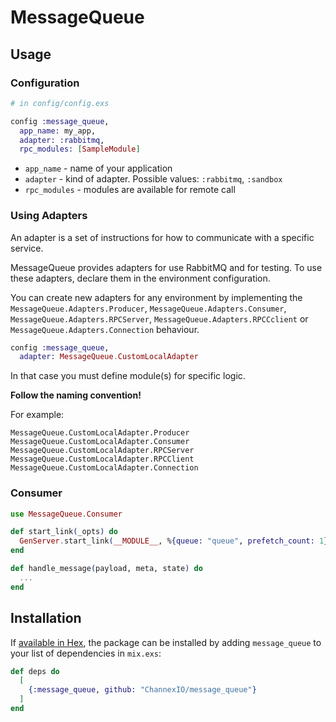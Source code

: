 # MessageQueue

## Usage

### Configuration

```elixir
# in config/config.exs

config :message_queue,
  app_name: my_app,
  adapter: :rabbitmq,
  rpc_modules: [SampleModule]
```

* `app_name` - name of your application
* `adapter` - kind of adapter. Possible values: `:rabbitmq`, `:sandbox`
* `rpc_modules` - modules are available for remote call

### Using Adapters

An adapter is a set of instructions for how to communicate with a specific service.

MessageQueue provides adapters for use RabbitMQ and for testing. To use these adapters, declare them in the environment configuration.

You can create new adapters for any environment by implementing the `MessageQueue.Adapters.Producer`, `MessageQueue.Adapters.Consumer`, `MessageQueue.Adapters.RPCServer`, `MessageQueue.Adapters.RPCCclient` or `MessageQueue.Adapters.Connection` behaviour.

```elixir
config :message_queue,
  adapter: MessageQueue.CustomLocalAdapter
```

In that case you must define module(s) for specific logic. 

**Follow the naming convention!**

For example:

```
MessageQueue.CustomLocalAdapter.Producer
MessageQueue.CustomLocalAdapter.Consumer
MessageQueue.CustomLocalAdapter.RPCServer
MessageQueue.CustomLocalAdapter.RPCClient
MessageQueue.CustomLocalAdapter.Connection
```

### Consumer

```elixir
use MessageQueue.Consumer

def start_link(_opts) do
  GenServer.start_link(__MODULE__, %{queue: "queue", prefetch_count: 1}, name: __MODULE__)
end

def handle_message(payload, meta, state) do
  ...
end
```

## Installation

If [available in Hex](https://hex.pm/docs/publish), the package can be installed
by adding `message_queue` to your list of dependencies in `mix.exs`:

```elixir
def deps do
  [
    {:message_queue, github: "ChannexIO/message_queue"}
  ]
end
```

